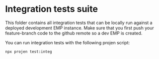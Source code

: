 # Integration tests suite

This folder contains all integration tests that can be locally run against a deployed development EMP instance. Make sure that you first push your feature-branch code to the github remote so a dev EMP is created.

You can run integration tests with the following projen script:

```
npx projen test:integ
```
